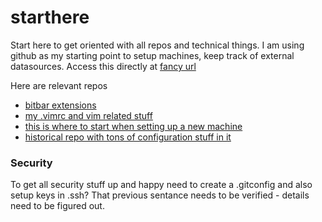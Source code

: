 # starthere
Start here to get oriented with all repos and technical things. I am using github as my starting point to setup machines, keep track of external datasources. Access this directly at [fancy url](https://place.test.com)

Here are relevant repos
* [bitbar extensions](https://github.com/JaredVogt/bitbar)
* [my .vimrc and vim related stuff](https://github.com/JaredVogt/vimrc)
* [this is where to start when setting up a new machine](https://github.com/JaredVogt/kickit)
* [historical repo with tons of configuration stuff in it](https://github.com/JaredVogt/.config)


### Security
To get all security stuff up and happy need to create a .gitconfig and also setup keys in .ssh? That previous sentance needs to be verified - details need to be figured out. 
